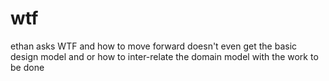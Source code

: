 # wtf

ethan asks WTF and how to move forward doesn't even get the basic design model and or how to inter-relate the domain model with the work to be done